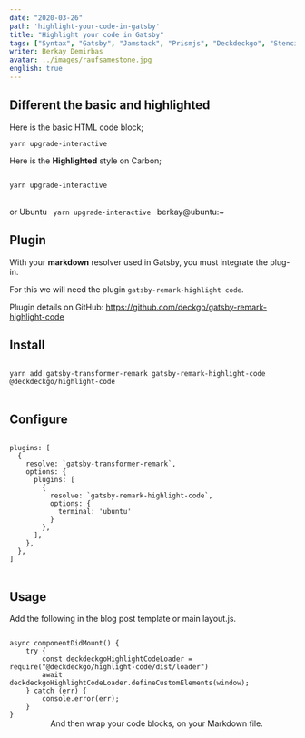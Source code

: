 ```yaml
---
date: "2020-03-26"
path: 'highlight-your-code-in-gatsby'
title: "Highlight your code in Gatsby"
tags: ["Syntax", "Gatsby", "Jamstack", "Prismjs", "Deckdeckgo", "Stenciljs"]
writer: Berkay Demirbas
avatar: ../images/raufsamestone.jpg
english: true
---
```

## Different the basic and highlighted

Here is the basic HTML code block;

`yarn upgrade-interactive` 

Here is the **Highlighted** style on Carbon;

 <deckgo-highlight-code>
    <code slot="code">
yarn upgrade-interactive
    </code>
</deckgo-highlight-code>      

or Ubuntu
 <deckgo-highlight-code terminal='ubuntu' >
    <code slot="code">
yarn upgrade-interactive
    </code>
    <span slot="user">berkay@ubuntu:~</span>
</deckgo-highlight-code>         
   
## Plugin

With your **markdown** resolver used in Gatsby, you must integrate the plug-in.

For this we will need the plugin `gatsby-remark-highlight code`.

Plıugin details on GitHub:
https://github.com/deckgo/gatsby-remark-highlight-code


## Install

 <deckgo-highlight-code >
    <code slot="code">
yarn add gatsby-transformer-remark gatsby-remark-highlight-code @deckdeckgo/highlight-code
    </code>
</deckgo-highlight-code>         


## Configure

 <deckgo-highlight-code language='javascript'>
    <code slot="code">
plugins: [
  {
    resolve: `gatsby-transformer-remark`,
    options: {
      plugins: [
        {
          resolve: `gatsby-remark-highlight-code`,
          options: {
            terminal: 'ubuntu'
          }
        },
      ],
    },
  },
]
    </code>
</deckgo-highlight-code>         


## Usage

Add the following in the blog post template or main layout.js.


 <deckgo-highlight-code>
    <code slot="code">
async componentDidMount() {
    try {
        const deckdeckgoHighlightCodeLoader = require("@deckdeckgo/highlight-code/dist/loader")
        await deckdeckgoHighlightCodeLoader.defineCustomElements(window);
    } catch (err) {
        console.error(err);
    }
}
    </code>
</deckgo-highlight-code>    
     
And then wrap your code blocks, on your Markdown file.